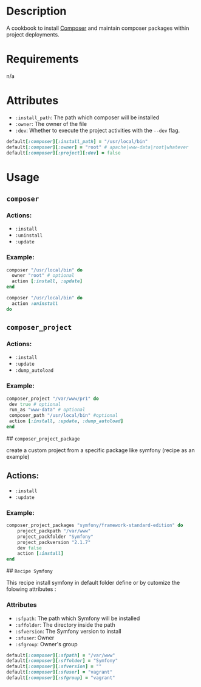 Description
===========
A cookbook to install [Composer](http://getcomposer.org) and maintain composer packages within project deployments.

Requirements
============
n/a

Attributes
==========

 - `:install_path`: The path which composer will be installed
 - `:owner`: The owner of the file
 - `:dev`: Whether to execute the project activities with the `--dev` flag.

```ruby
default[:composer][:install_path] = "/usr/local/bin"
default[:composer][:owner] = "root" # apache|www-data|root|whatever
default[:composer][:project][:dev] = false
```

Usage
=====

## `composer`

### Actions:

 - `:install`
 - `:uninstall`
 - `:update`
 
### Example:

```ruby
composer "/usr/local/bin" do
  owner "root" # optional
  action [:install, :update]
end

composer "/usr/local/bin" do
  action :uninstall
do
```

## `composer_project`

### Actions:
 - `:install`
 - `:update`
 - `:dump_autoload`
 
### Example:

```ruby
composer_project "/var/www/pr1" do
 dev true # optional
 run_as "www-data" # optional
 composer_path "/usr/local/bin" #optional
 action [:install, :update, :dump_autoload]
end
```
## `composer_project_package`

create a custom project from a specific package like symfony (recipe as an example)

## Actions:
- `:install`
- `:update`

### Example:

```ruby
composer_project_packages "symfony/framework-standard-edition" do
	project_packpath "/var/www"
	project_packfolder "Symfony"
	project_packversion "2.1.7"
	dev false
  	action [:install]
end
```

## `Recipe Symfony`

This recipe install symfony in default folder define or by cutomize the folowing attributes :

### Attributes

 - `:sfpath`: The path which Symfony will be installed
 - `:sffolder`: The directory inside the path
 - `:sfversion`: The Symfony version to install
 - `:sfuser`: Owner
 - `:sfgroup`: Owner's group


```ruby
default[:composer][:sfpath] = "/var/www"
default[:composer][:sffolder] = "Symfony"
default[:composer][:sfversion] = ""
default[:composer][:sfuser] = "vagrant"
default[:composer][:sfgroup] = "vagrant"
```
